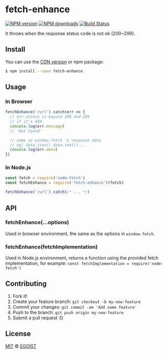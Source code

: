 # fetch-enhance

[![NPM version](https://img.shields.io/npm/v/fetch-enhance.svg?style=flat-square)](https://npmjs.com/package/fetch-enhance) [![NPM downloads](https://img.shields.io/npm/dm/fetch-enhance.svg?style=flat-square)](https://npmjs.com/package/fetch-enhance) [![Build Status](https://img.shields.io/circleci/project/egoist/fetch-enhance/master.svg?style=flat-square)](https://circleci.com/gh/egoist/fetch-enhance)

It throws when the response status code is not ok (200~299).

## Install

You can use the [CDN version](https://unpkg.com/fetch-enhance/dist/) or npm package:

```bash
$ npm install --save fetch-enhance
```

## Usage

### In Browser

```js
fetchEnhance('/url').catch(err => {
  // err.status is beyond 200 and 299
  // if it's 404
  console.log(err.message)
  // 'Not Found'

  // same as window.fetch 's response data
  // eg: data.json() data.text() ...
  console.log(err.data)
})
```

### In Node.js

```js
const fetch = require('node-fetch')
const fetchEnhance = require('fetch-enhance')(fetch)

fetchEnhance('/url').catch(/* ... */)
```

## API

### fetchEnhance(...options)

Used in browser environment, the same as the options in `window.fetch`.

### fetchEnhance(fetchImplementation)

Used in Node.js environment, returns a function using the provided fetch implementation, for example: `const fetchImplementation = require('node-fetch')`

## Contributing

1. Fork it!
2. Create your feature branch: `git checkout -b my-new-feature`
3. Commit your changes: `git commit -am 'Add some feature'`
4. Push to the branch: `git push origin my-new-feature`
5. Submit a pull request :D

## License

[MIT](https://egoist.mit-license.org/) © [EGOIST](https://github.com/egoist)
